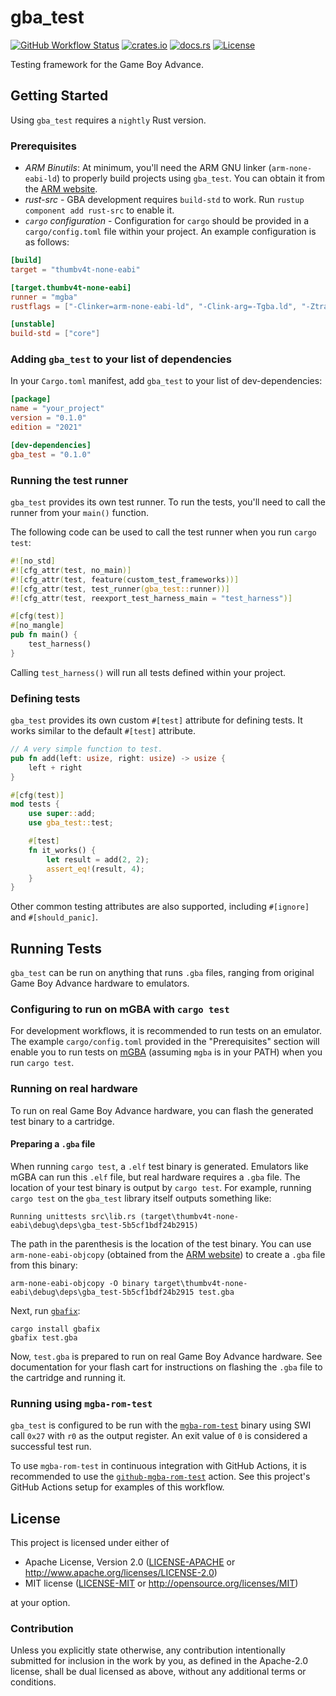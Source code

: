 # gba_test

[![GitHub Workflow Status](https://img.shields.io/github/check-runs/Anders429/gba_test/master?label=tests)](https://github.com/Anders429/gba_test/actions?query=branch%3Amaster)
[![crates.io](https://img.shields.io/crates/v/gba_test)](https://crates.io/crates/gba_test)
[![docs.rs](https://docs.rs/gba_test/badge.svg)](https://docs.rs/gba_test)
[![License](https://img.shields.io/crates/l/gba_test)](#license)

Testing framework for the Game Boy Advance.

## Getting Started
Using `gba_test` requires a `nightly` Rust version.

### Prerequisites
- *ARM Binutils*: At minimum, you'll need the ARM GNU linker (`arm-none-eabi-ld`) to properly build projects using `gba_test`. You can obtain it from the [ARM website](https://developer.arm.com/Tools%20and%20Software/GNU%20Toolchain).
- *rust-src* - GBA development requires `build-std` to work. Run `rustup component add rust-src` to enable it.
- *`cargo` configuration* - Configuration for `cargo` should be provided in a `cargo/config.toml` file within your project. An example configuration is as follows:

```toml
[build]
target = "thumbv4t-none-eabi"

[target.thumbv4t-none-eabi]
runner = "mgba"
rustflags = ["-Clinker=arm-none-eabi-ld", "-Clink-arg=-Tgba.ld", "-Ztrap-unreachable=no"]

[unstable]
build-std = ["core"]
```

### Adding `gba_test` to your list of dependencies
In your `Cargo.toml` manifest, add `gba_test` to your list of dev-dependencies:

```toml
[package]
name = "your_project"
version = "0.1.0"
edition = "2021"

[dev-dependencies]
gba_test = "0.1.0"
```

### Running the test runner
`gba_test` provides its own test runner. To run the tests, you'll need to call the runner from your `main()` function.

The following code can be used to call the test runner when you run `cargo test`:

```rust
#![no_std]
#![cfg_attr(test, no_main)]
#![cfg_attr(test, feature(custom_test_frameworks))]
#![cfg_attr(test, test_runner(gba_test::runner))]
#![cfg_attr(test, reexport_test_harness_main = "test_harness")]

#[cfg(test)]
#[no_mangle]
pub fn main() {
    test_harness()
}
```

Calling `test_harness()` will run all tests defined within your project.

### Defining tests
`gba_test` provides its own custom `#[test]` attribute for defining tests. It works similar to the default `#[test]` attribute.

```rust
// A very simple function to test.
pub fn add(left: usize, right: usize) -> usize {
    left + right
}

#[cfg(test)]
mod tests {
    use super::add;
    use gba_test::test;

    #[test]
    fn it_works() {
        let result = add(2, 2);
        assert_eq!(result, 4);
    }
}
```

Other common testing attributes are also supported, including `#[ignore]` and `#[should_panic]`.

## Running Tests
`gba_test` can be run on anything that runs `.gba` files, ranging from original Game Boy Advance hardware to emulators.

### Configuring to run on mGBA with `cargo test`
For development workflows, it is recommended to run tests on an emulator. The example `cargo/config.toml` provided in the "Prerequisites" section will enable you to run tests on [mGBA](https://mgba.io/) (assuming `mgba` is in your PATH) when you run `cargo test`.

### Running on real hardware
To run on real Game Boy Advance hardware, you can flash the generated test binary to a cartridge.

#### Preparing a `.gba` file
When running `cargo test`, a `.elf` test binary is generated. Emulators like mGBA can run this `.elf` file, but real hardware requires a `.gba` file. The location of your test binary is output by `cargo test`. For example, running `cargo test` on the `gba_test` library itself outputs something like:

```
Running unittests src\lib.rs (target\thumbv4t-none-eabi\debug\deps\gba_test-5b5cf1bdf24b2915)
```

The path in the parenthesis is the location of the test binary. You can use `arm-none-eabi-objcopy` (obtained from the [ARM website](https://developer.arm.com/Tools%20and%20Software/GNU%20Toolchain)) to create a `.gba` file from this binary:

```
arm-none-eabi-objcopy -O binary target\thumbv4t-none-eabi\debug\deps\gba_test-5b5cf1bdf24b2915 test.gba
```

Next, run [`gbafix`](https://crates.io/crates/gbafix):

```
cargo install gbafix
gbafix test.gba
```

Now, `test.gba` is prepared to run on real Game Boy Advance hardware. See documentation for your flash cart for instructions on flashing the `.gba` file to the cartridge and running it.

### Running using `mgba-rom-test`
`gba_test` is configured to be run with the [`mgba-rom-test`](https://github.com/mgba-emu/mgba/blob/master/src/platform/test/rom-test-main.c) binary using SWI call `0x27` with `r0` as the output register. An exit value of `0` is considered a successful test run.

To use `mgba-rom-test` in continuous integration with GitHub Actions, it is recommended to use the [`github-mgba-rom-test`](https://github.com/felixjones/github-mgba-rom-test) action. See this project's GitHub Actions setup for examples of this workflow.

## License
This project is licensed under either of

* Apache License, Version 2.0
([LICENSE-APACHE](https://github.com/Anders429/gba_test/blob/HEAD/LICENSE-APACHE) or
http://www.apache.org/licenses/LICENSE-2.0)
* MIT license
([LICENSE-MIT](https://github.com/Anders429/gba_test/blob/HEAD/LICENSE-MIT) or
http://opensource.org/licenses/MIT)

at your option.

### Contribution
Unless you explicitly state otherwise, any contribution intentionally submitted for inclusion in the work by you, as defined in the Apache-2.0 license, shall be dual licensed as above, without any additional terms or conditions.
